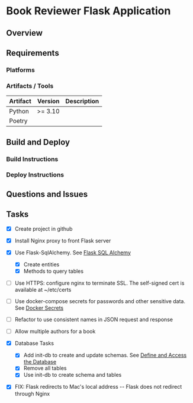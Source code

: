 # Book Reviewer Flask Application
## Overview

## Requirements
### Platforms
### Artifacts / Tools
| Artifact |  Version | Description |
|:---------|---------:|:------------|
| Python   | \>= 3.10 |             |
| Poetry   |          |             |

## Build and Deploy
### Build Instructions
### Deploy Instructions
## Questions and Issues
## Tasks
- [x] Create project in github
- [x] Install Nginx proxy to front Flask server
- [x] Use Flask-SqlAlchemy. See [Flask SQL Alchemy](https://flask-sqlalchemy.palletsprojects.com/en/3.1.x/)
  - [x] Create entities
  - [x] Methods to query tables
- [ ] Use HTTPS: configure nginx to terminate SSL. The self-signed cert is available at ~/etc/certs
- [ ] Use docker-compose secrets for passwords and other sensitive data. See [Docker Secrets](https://docs.docker.com/compose/use-secrets/)
- [ ] Refactor to use consistent names in JSON request and response
- [ ] Allow multiple authors for a book
- [x] Database Tasks
  - [x] Add init-db to create and update schemas. See [Define and Access the Database](https://flask.palletsprojects.com/en/2.3.x/tutorial/database/)
  - [x] Remove all tables
  - [x] Use init-db to create schema and tables
- [x] FIX: Flask redirects to Mac's local address -- Flask does not redirect through Nginx

